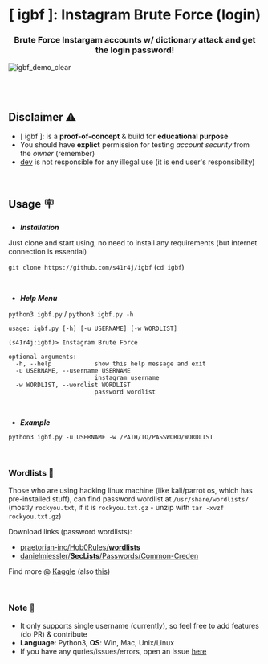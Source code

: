 <h1 align=center> [ igbf ]: Instagram Brute Force (login) </h1>
<h3 align=center> Brute Force Instargam accounts w/ dictionary attack and get the login password! </h3>

![igbf_demo_clear](https://user-images.githubusercontent.com/65067289/235079157-ce36bdd1-b2ea-45a0-86c1-6052db428fd1.png)

<br><br>

## Disclaimer :warning:
- [ igbf ]: is a __proof-of-concept__ & build for __educational purpose__
- You should have __explict__ permission for testing _account security_ from the _owner_ (remember)
- [dev](https://github.com/s41r4j) is not responsible for any illegal use (it is end user's responsibility)

<br>

## Usage :placard:

- ___Installation___

Just clone and start using, no need to install any requirements (but internet connection is essential)

`git clone https://github.com/s41r4j/igbf`   (`cd igbf`)

<br>

- ___Help Menu___

`python3 igbf.py` / `python3 igbf.py -h`

```
usage: igbf.py [-h] [-u USERNAME] [-w WORDLIST]

(s41r4j:igbf)> Instagram Brute Force

optional arguments:
  -h, --help            show this help message and exit
  -u USERNAME, --username USERNAME
                        instagram username
  -w WORDLIST, --wordlist WORDLIST
                        password wordlist
```

<br>

- ___Example___

`python3 igbf.py -u USERNAME -w /PATH/TO/PASSWORD/WORDLIST`

<br>

### Wordlists :page_with_curl:

Those who are using hacking linux machine (like kali/parrot os, which has pre-installed stuff), can find password wordlist at `/usr/share/wordlists/` (mostly `rockyou.txt`, if it is `rockyou.txt.gz` - unzip with `tar -xvzf rockyou.txt.gz`)

Download links (password wordlists):
- [praetorian-inc/Hob0Rules/__wordlists__](https://github.com/praetorian-inc/Hob0Rules/tree/master/wordlist)
- [danielmiessler/__SecLists__/Passwords/Common-Creden](https://github.com/danielmiessler/SecLists/tree/master/Passwords/Common-Credentials)

Find more @ [Kaggle](https://www.kaggle.com/search?q=Common+Password+List) (also [this](https://www.kaggle.com/search?q=Password+List))


<br>

### Note :bookmark_tabs:
- It only supports single username (currently), so feel free to add features (do PR) & contribute
- __Language__: Python3, __OS__: Win, Mac, Unix/Linux
- If you have any quries/issues/errors, open an issue [here](https://github.com/s41r4j/igbf/issues)

